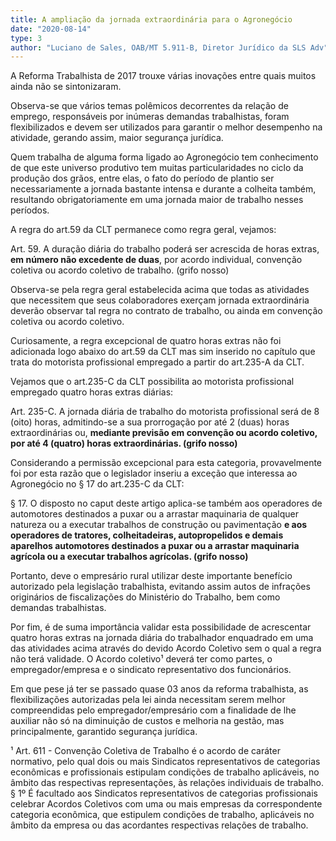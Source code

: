 ```yaml
---
title: A ampliação da jornada extraordinária para o Agronegócio
date: "2020-08-14"
type: 3
author: "Luciano de Sales, OAB/MT 5.911-B, Diretor Jurídico da SLS Adv"
---
```


A Reforma Trabalhista de 2017 trouxe várias inovações entre quais muitos ainda não se sintonizaram.

Observa-se que vários temas polêmicos decorrentes da relação de emprego, responsáveis por inúmeras demandas trabalhistas, foram flexibilizados e devem ser utilizados para garantir o melhor desempenho na atividade, gerando assim, maior segurança jurídica.

Quem trabalha de alguma forma ligado ao Agronegócio tem conhecimento de que este universo produtivo tem muitas particularidades no ciclo da produção dos grãos, entre elas, o fato do período de plantio ser necessariamente a jornada bastante intensa e durante a colheita também, resultando obrigatoriamente em uma jornada maior de trabalho nesses períodos.

A regra do art.59 da CLT permanece como regra geral, vejamos:

Art. 59. A duração diária do trabalho poderá ser acrescida de horas extras, **em número não excedente de duas**, por acordo individual, convenção coletiva ou acordo coletivo de trabalho. (grifo nosso)

Observa-se pela regra geral estabelecida acima que todas as atividades que necessitem que seus colaboradores exerçam jornada extraordinária deverão observar tal regra no contrato de trabalho, ou ainda em convenção coletiva ou acordo coletivo.

Curiosamente, a regra excepcional de quatro horas extras não foi adicionada logo abaixo do art.59 da CLT mas sim inserido no capítulo que trata do motorista profissional empregado a partir do art.235-A da CLT.

Vejamos que o art.235-C da CLT possibilita ao motorista profissional empregado quatro horas extras diárias:

Art. 235-C. A jornada diária de trabalho do motorista profissional será de 8 (oito) horas, admitindo-se a sua prorrogação por até 2 (duas) horas extraordinárias ou, **mediante previsão em convenção ou acordo coletivo, por até 4 (quatro) horas extraordinárias. (grifo nosso)**

Considerando a permissão excepcional para esta categoria, provavelmente foi por esta razão que o legislador inseriu a exceção que interessa ao Agronegócio no § 17 do art.235-C da CLT:

§ 17. O disposto no caput deste artigo aplica-se também aos operadores de automotores destinados a puxar ou a arrastar maquinaria de qualquer natureza ou a executar trabalhos de construção ou pavimentação **e aos operadores de tratores, colheitadeiras, autopropelidos e demais aparelhos automotores destinados a puxar ou a arrastar maquinaria agrícola ou a executar trabalhos agrícolas. (grifo nosso)**

Portanto, deve o empresário rural utilizar deste importante benefício autorizado pela legislação trabalhista, evitando assim autos de infrações originários de fiscalizações do Ministério do Trabalho, bem como demandas trabalhistas.

Por fim, é de suma importância validar esta possibilidade de acrescentar quatro horas extras na jornada diária do trabalhador enquadrado em uma das atividades acima através do devido Acordo Coletivo sem o qual a regra não terá validade. O Acordo coletivo¹ deverá ter como partes, o empregador/empresa e o sindicato representativo dos funcionários.

Em que pese já ter se passado quase 03 anos da reforma trabalhista, as flexibilizações autorizadas pela lei ainda necessitam serem melhor compreendidas pelo empregador/empresário com a finalidade de lhe auxiliar não só  na diminuição de custos e melhoria na gestão, mas principalmente, garantido segurança jurídica.

</hr>

¹ Art. 611 - Convenção Coletiva de Trabalho é o acordo de caráter normativo, pelo qual dois ou mais Sindicatos representativos de categorias econômicas e profissionais estipulam condições de trabalho aplicáveis, no âmbito das respectivas representações, às relações individuais de trabalho. § 1º É facultado aos Sindicatos representativos de categorias profissionais celebrar Acordos Coletivos com uma ou mais empresas da correspondente categoria econômica, que estipulem condições de trabalho, aplicáveis no âmbito da empresa ou das acordantes respectivas relações de trabalho.
